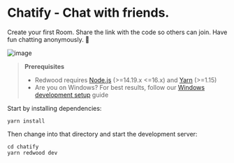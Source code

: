 # Chatify - Chat with friends.

Create your first Room. Share the link with the code so others can join. Have fun chatting anonymously. 💛

![image](https://user-images.githubusercontent.com/22732118/176568569-ffe35f91-f4b9-4292-91f1-fc705f7923ac.png) 

> **Prerequisites**
>
> - Redwood requires [Node.js](https://nodejs.org/en/) (>=14.19.x <=16.x) and [Yarn](https://yarnpkg.com/) (>=1.15)
> - Are you on Windows? For best results, follow our [Windows development setup](https://redwoodjs.com/docs/how-to/windows-development-setup) guide

Start by installing dependencies:

```
yarn install
```

Then change into that directory and start the development server:

```
cd chatify
yarn redwood dev
```
